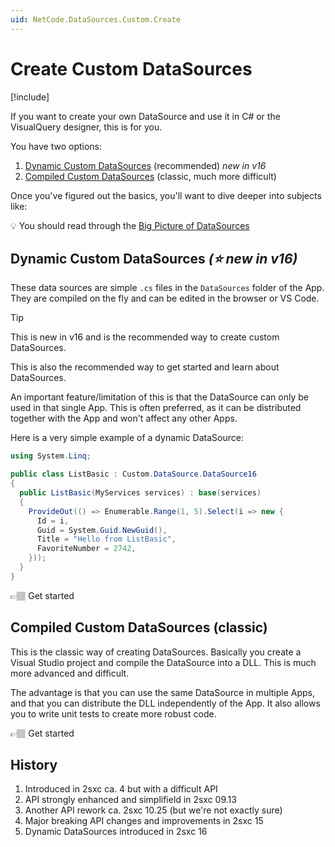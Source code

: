 ```yaml
---
uid: NetCode.DataSources.Custom.Create
---
```


# Create Custom DataSources

[!include[](~/pages/basics/stack/_shared-float-summary.md)]
<style> .context-box-summary .datasource-custom { visibility: visible; } </style>


If you want to create your own DataSource and use it in C# or the VisualQuery designer, this is for you.

You have two options:

1. [Dynamic Custom DataSources](xref:NetCode.DataSources.Custom.Dynamic) (recommended) _new in v16_
1. [Compiled Custom DataSources](xref:NetCode.DataSources.Custom.Compiled) (classic, much more difficult)

Once you've figured out the basics, you'll want to dive deeper into subjects like:

💡 You should read through the [Big Picture of DataSources](xref:NetCode.DataSources.Custom.Guide.BigPicture)

## Dynamic Custom DataSources _(⭐ new in v16)_

These data sources are simple `.cs` files in the `DataSources` folder of the App.
They are compiled on the fly and can be edited in the browser or VS Code.

> [!TIP]
> This is new in v16 and is the recommended way to create custom DataSources.
>
> This is also the recommended way to get started and learn about DataSources.

An important feature/limitation of this is that the DataSource can only be used in that single App.
This is often preferred, as it can be distributed together with the App and won't affect any other Apps.

Here is a very simple example of a dynamic DataSource:

```cs
using System.Linq;

public class ListBasic : Custom.DataSource.DataSource16
{
  public ListBasic(MyServices services) : base(services)
  {
    ProvideOut(() => Enumerable.Range(1, 5).Select(i => new {
      Id = i,
      Guid = System.Guid.NewGuid(),
      Title = "Hello from ListBasic",
      FavoriteNumber = 2742,
    }));
  }
}
```

👉🏽 Get started [](xref:NetCode.DataSources.Custom.Dynamic)

## Compiled Custom DataSources (classic)

This is the classic way of creating DataSources.
Basically you create a Visual Studio project and compile the DataSource into a DLL.
This is much more advanced and difficult.

The advantage is that you can use the same DataSource in multiple Apps,
and that you can distribute the DLL independently of the App.
It also allows you to write unit tests to create more robust code.

👉🏽 Get started [](xref:NetCode.DataSources.Custom.Compiled)

## History

1. Introduced in 2sxc ca. 4 but with a difficult API
1. API strongly enhanced and simplifield in 2sxc 09.13
1. Another API rework ca. 2sxc 10.25 (but we're not exactly sure)
1. Major breaking API changes and improvements in 2sxc 15
1. Dynamic DataSources introduced in 2sxc 16
